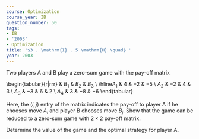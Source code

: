 ```yaml
---
course: Optimization
course_year: IB
question_number: 50
tags:
- IB
- '2003'
- Optimization
title: '$3 . \mathrm{I} . 5 \mathrm{H} \quad$ '
year: 2003
---
```



Two players A and B play a zero-sum game with the pay-off matrix

\begin{tabular}{r|rrr} 
& $B_{1}$ & $B_{2}$ & $B_{3}$ \\
\hline$A_{1}$ & 4 & $-2$ & $-5$ \\
$A_{2}$ & $-2$ & 4 & 3 \\
$A_{3}$ & $-3$ & 6 & 2 \\
$A_{4}$ & 3 & $-8$ & $-6$
\end{tabular}

Here, the $(i, j)$ entry of the matrix indicates the pay-off to player A if he chooses move $A_{i}$ and player $\mathrm{B}$ chooses move $B_{j}$. Show that the game can be reduced to a zero-sum game with $2 \times 2$ pay-off matrix.

Determine the value of the game and the optimal strategy for player A.